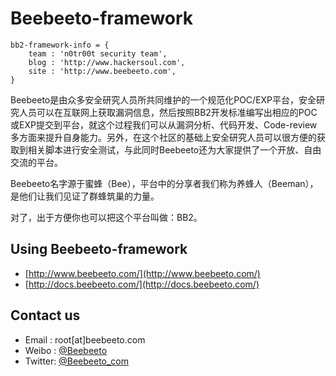 # Beebeeto-framework #

```
bb2-framework-info = {
    team : 'n0tr00t security team',
    blog : 'http://www.hackersoul.com',
    site : 'http://www.beebeeto.com',
}
```

Beebeeto是由众多安全研究人员所共同维护的一个规范化POC/EXP平台，安全研究人员可以在互联网上获取漏洞信息，然后按照BB2开发标准编写出相应的POC或EXP提交到平台，就这个过程我们可以从漏洞分析、代码开发、Code-review多方面来提升自身能力。另外，在这个社区的基础上安全研究人员可以很方便的获取到相关脚本进行安全测试，与此同时Beebeeto还为大家提供了一个开放、自由交流的平台。

Beebeeto名字源于蜜蜂（Bee），平台中的分享者我们称为养蜂人（Beeman），是他们让我们见证了群蜂筑巢的力量。

对了，出于方便你也可以把这个平台叫做：BB2。

## Using Beebeeto-framework ##
* [http://www.beebeeto.com/](http://www.beebeeto.com/)
* [http://docs.beebeeto.com/](http://docs.beebeeto.com/)


## Contact us ##
* Email  : root[at]beebeeto.com
* Weibo  : [@Beebeeto](http://weibo.com/beebeeto)
* Twitter: [@Beebeeto_com](http://twitter.com/beebeeto_com)

